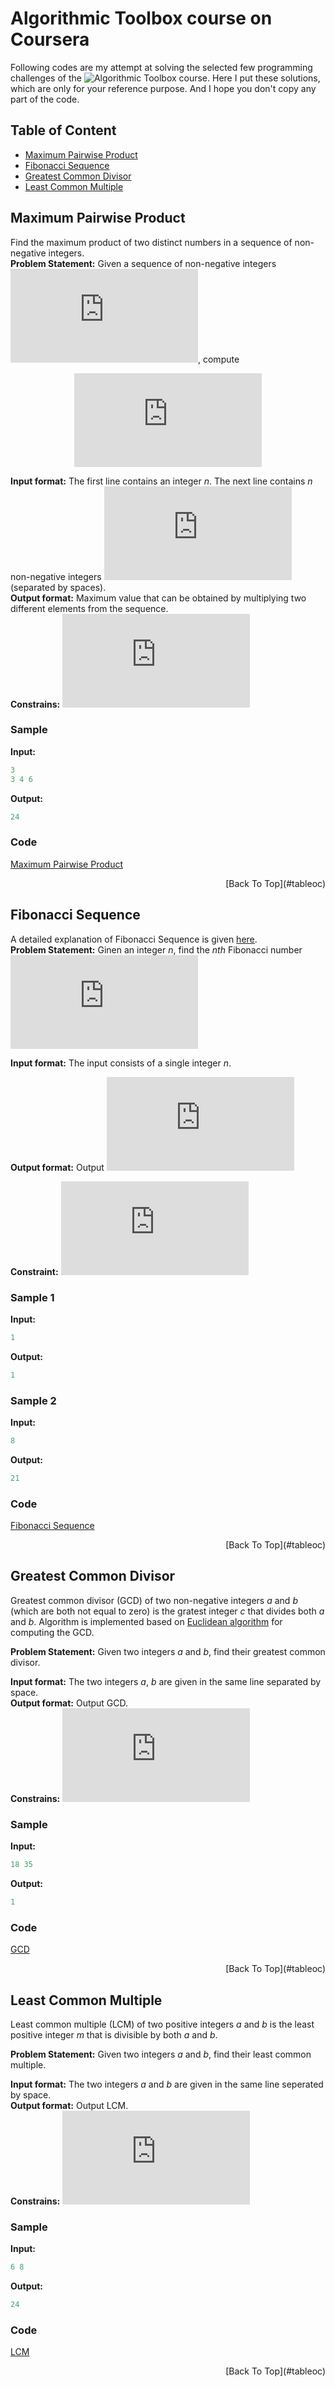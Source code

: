 # Algorithmic Toolbox course on Coursera
Following codes are my attempt at solving the selected few programming challenges of the ![Algorithmic Toolbox course](https://www.coursera.org/learn/algorithmic-toolbox/home/welcome). Here I put these solutions, which are only for your reference purpose. And I hope you don't copy any part of the code.
## <a name="tableoc"></a> Table of Content
- [Maximum Pairwise Product](#maxprod)
- [Fibonacci Sequence](#fibseq)
- [Greatest Common Divisor](#gcd)
- [Least Common Multiple](#lcm) 

## <a name="maxprod"></a> Maximum Pairwise Product 
Find the maximum product of two distinct numbers in a sequence of non-negative integers. <br /> 
**Problem Statement:** Given a sequence of non-negative integers ![](https://latex.codecogs.com/gif.latex?a_1%2C%20%5Cdots%20%2C%20a_n), compute <p align="center">
  ![](https://latex.codecogs.com/gif.latex?%5Cmax%5Climits_%7B1%5Cleq%20i%5Cneq%20j%20%5Cleq%20n%7D%20a_i%20%5Ccdot%20a_j)
</p>

**Input format:** The first line contains an integer _n_. The next line contains _n_ non-negative integers ![](https://latex.codecogs.com/gif.latex?a_1%2C%20%5Cdots%20%2C%20a_n) (separated by spaces).<br />
**Output format:** Maximum value that can be obtained by multiplying two different elements from the sequence. <br />
**Constrains:** ![](https://latex.codecogs.com/gif.latex?2%20%5Cleq%20n%20%5Cleq%202%20%5Ccdot%2010%5E5%20%3B%200%20%5Cleq%20a_1%2C%20%5Cdots%20%2C%20a_n%20%5Cleq%202%20%5Ccdot%2010%5E5)
### Sample
**Input:**  <br /> 
```cpp
3
3 4 6
```
**Output:**  <br /> 
```cpp
24
```
### Code
[Maximum Pairwise Product](https://github.com/ygsingh/cpp_codes/blob/master/max_pairwise_product.cpp)
<p style='text-align: right;'> [Back To Top](#tableoc) </p>

## <a name="fibseq"></a> Fibonacci Sequence 
A detailed explanation of Fibonacci Sequence is given [here](https://en.wikipedia.org/wiki/Fibonacci_number). </br>
**Problem Statement:** Ginen an integer _n_, find the _nth_ Fibonacci number ![](https://latex.codecogs.com/gif.latex?F_n) <br />

**Input format:** The input consists of a single integer _n_.

**Output format:** Output ![](https://latex.codecogs.com/gif.latex?F_n)

**Constraint:** ![](https://latex.codecogs.com/gif.latex?0%20%5Cleq%20n%20%5Cleq%2045)

### Sample 1
**Input:**  <br /> 
```cpp
1
```
**Output:**  <br /> 
```cpp
1
```
### Sample 2
**Input:**  <br /> 
```cpp
8
```
**Output:**  <br /> 
```cpp
21
```
### Code
[Fibonacci Sequence](https://github.com/ygsingh/cpp_codes/blob/master/fibonacci.cpp)
<p style='text-align: right;'> [Back To Top](#tableoc) </p>

## <a name="gcd"></a> Greatest Common Divisor 
Greatest common divisor (GCD) of two non-negative integers _a_ and _b_ (which are both not equal to zero) is the gratest integer _c_ that divides both _a_ and _b_. Algorithm is implemented based on [Euclidean algorithm](https://en.wikipedia.org/wiki/Euclidean_algorithm) for computing the GCD.

**Problem Statement:** Given two integers  _a_ and _b_, find their greatest common divisor.<br />

**Input format:** The two integers  _a_, _b_ are given in the same line separated by space.<br />
**Output format:** Output GCD.<br />
**Constrains:** ![](https://latex.codecogs.com/gif.latex?1%20%5Cleq%20a%2Cb%20%5Cleq%202%20%5Ccdot%2010%5E9)

### Sample
**Input:**  <br /> 
```cpp
18 35
```
**Output:**  <br /> 
```cpp
1
```
### Code
[GCD](https://github.com/ygsingh/cpp_codes/blob/master/gcd.cpp)
<p style='text-align: right;'> [Back To Top](#tableoc) </p>

## <a name="lcm"></a>  Least Common Multiple 
Least common multiple (LCM) of two positive integers _a_ and _b_ is the least positive integer _m_ that is divisible by both _a_ and _b_.

**Problem Statement:** Given two integers _a_ and _b_, find their least common multiple.<br />

**Input format:** The two integers _a_ and _b_ are given in the same line seperated by space.<br />
**Output format:** Output LCM.<br />
**Constrains:** ![](https://latex.codecogs.com/gif.latex?1%20%5Cleq%20a%2Cb%20%5Cleq%202%20%5Ccdot%2010%5E7)

### Sample
**Input:**  <br /> 
```cpp
6 8
```
**Output:**  <br /> 
```cpp
24
```
### Code
[LCM](https://github.com/ygsingh/cpp_codes/blob/master/lcm.cpp)
<p style='text-align: right;'> [Back To Top](#tableoc) </p>
